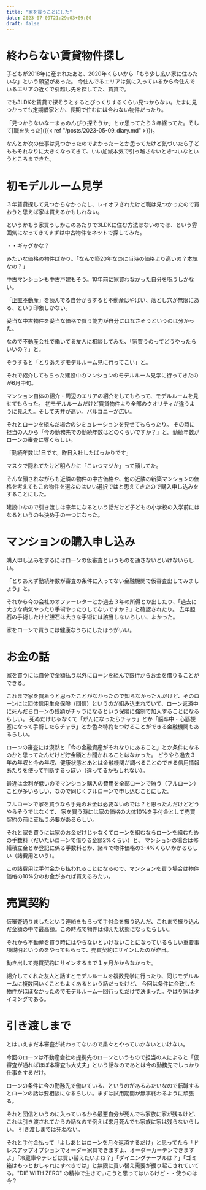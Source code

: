 ```yaml
---
title: "家を買うことにした"
date: 2023-07-09T21:29:03+09:00
draft: false
---
```


# 終わらない賃貸物件探し

子どもが2018年に産まれたあと、2020年くらいから「もう少し広い家に住みたいな」という願望があった。
今住んでるエリアは気に入っているから今住んでいるエリアの近くで引越し先を探してた、賃貸で。

でも3LDKを賃貸で探そうとするとびっくりするくらい見つからない。たまに見つかっても定期借家とか、長期で住むには合わない物件だったり。

「見つからないなーまぁのんびり探そうか」とか思ってたら３年経ってた。そして[職を失った]({{< ref "/posts/2023-05-09_diary.md" >}})。


なんとか次の仕事は見つかったのでよかったーとか思ってたけど気づいたら子どももそれなりに大きくなってきて、いい加減本気で引っ越さないときついなというところまできた。


# 初モデルルーム見学

３年賃貸探して見つからなかったし、レイオフされたけど職は見つかったので買おうと思えば家は買えるかもしれない。

というかもう家買うしかこのあたりで3LDKに住む方法はないのでは、という雰囲気になってきてまずは中古物件をネットで探してみた。


・・ギャグかな？


みたいな価格の物件ばかり。「なんで築20年なのに当時の価格より高いの？本気なの？」

中古マンションも中古戸建もそう。10年前に家買わなかった自分を呪うしかない。


「[正直不動産](https://bigcomicbros.net/work/6319/)」を読んでる自分からすると不動産はやばい、落とし穴が無限にある、という印象しかない。

妥当な中古物件を妥当な価格で買う能力が自分にはなさそうというのは分かった。


なので不動産会社で働いてる友人に相談してみた、「家買うのってどうやったらいいの？」と。

そうすると「とりあえずモデルルーム見に行ってこい」と。


それで紹介してもらった建設中のマンションのモデルルーム見学に行ってきたのが6月中旬。

マンション自体の紹介・周辺のエリアの紹介をしてもらって、モデルルームを見せてもらった。
初モデルルームだけど賃貸物件より全部のクオリティが違うように見えた。そして天井が高い。バルコニーが広い。

それとローンを組んだ場合のシミュレーションを見せてもらったり。
その時に担当の人から「今の勤務先での勤続年数はどのくらいですか？」と。勤続年数がローンの審査に響くらしい。

「勤続年数は1日です。昨日入社したばっかりです」

マスクで隠れてたけど明らかに「こいつマジか」って顔してた。

そんな顔されながらも近隣の物件の中古価格や、他の近隣の新築マンションの価格を考えてもこの物件を選ぶのはいい選択ではと思えてきたので購入申し込みをすることにした。

建設中なので引き渡しは来年になるという話だけど子どもの小学校の入学前にはなるというのも決め手の一つになった。

# マンションの購入申し込み

購入申し込みをするにはローンの仮審査というものを通さないといけないらしい。

「とりあえず勤続年数が審査の条件に入ってない金融機関で仮審査出してみましょう」と。

それから今の会社のオファーレターとか過去３年の所得とか出したり、「過去に大きな病気やったり手術やったりしてないですか？」と確認されたり。
去年胆石の手術したけど胆石は大きな手術には該当しないらしい、よかった。

家をローンで買うには健康なうちにしたほうがいい。

# お金の話
家を買うには自分で全額払う以外にローンを組んで銀行からお金を借りることができる。

これまで家を買おうと思ったことがなかったので知らなかったんだけど、そのローンには団体信用生命保険（団信）というのが組み込まれていて、ローン返済中に死んだらローンの残額がチャラになるという保険に強制で加入することになるらしい。
死ぬだけじゃなくて「がんになったらチャラ」とか「脳卒中・心筋梗塞になって手術したらチャラ」とか色々特約をつけることができる金融機関もあるらしい。

ローンの審査には漠然と「今の金融資産がそれなりにあること」とか条件になるのかと思ってたんだけど貯金額とか聞かれることはなかった。
どうやら過去３年の年収と今の年収、健康状態とあとは金融機関が調べることのできる信用情報あたりを使って判断するっぽい（違ってるかもしれない）。

最近は金利が低いのでマンション購入の費用を全部ローンで賄う（フルローン）ことが多いらしい、なので同じくフルローンで申し込むことにした。

フルローンで家を買うなら手元のお金は必要ないのでは？と思ったんだけどどうやらそうではなくて、
家を買う時には家の価格の大体10%を手付金として売買契約の前に支払う必要があるらしい。

それと家を買うには家のお金だけじゃなくてローンを組むならローンを組むための手数料（だいたいローンで借りる金額2%くらい）と、
マンションの場合は修繕積立金とか登記に係る手数料とか、諸々で物件価格の3-4%くらいかかるらしい（諸費用という）。

この諸費用は手付金から払われることになるので、マンションを買う場合は物件価格の10%分のお金があれば買えるみたい。

# 売買契約

仮審査通りましたという連絡をもらって手付金を振り込んだ、これまで振り込んだ金額の中で最高額。この時点で物件は抑えた状態になったらしい。

それから不動産を買う時にはやらないといけないことになっているらしい重要事項説明というのをやってもらって、売買契約にサインしたのが昨日。

動き出して売買契約にサインするまで１ヶ月かからなかった。

紹介してくれた友人と話すとモデルルームを複数見学に行ったり、同じモデルルームに複数回いくこともよくあるという話だったけど、
今回は条件に合致した物件がほぼなかったのでモデルルーム一回行っただけで決まった。やはり家はタイミングである。

# 引き渡しまで

とはいえまだ本審査が終わってないので粛々とやっていかないといけない。

今回のローンは不動産会社の提携先のローンというもので担当の人によると「仮審査が通ればほぼ本審査も大丈夫」という話なのであとは今の勤務先でしっかり仕事をするだけ。

ローンの条件に今の勤務先で働いている、というのがあるみたいなので転職するとローンの話は要相談になるらしい。まずは試用期間が無事終わるように頑張る。

それと団信というのに入っているから最悪自分が死んでも家族に家が残るけど、これは引き渡されてからの話なので例えば来月死んでも家族に家は残らないらしい。
引き渡しまでは死ねない。

それと手付金払って「よしあとはローンを月々返済するだけ」と思ってたら「ドレスアップオプションでオーダー家具できますよ、オーダーカーテンできますよ」「冷蔵庫やテレビは買い替えたいよね？」「ダイニングテーブルは？」「ゴミ箱はもっとおしゃれにすべきでは」と無限に買い替え需要が掘り起こされていてる。"DIE WITH ZERO" の精神で生きていこうと思ってはいるけど・・使うのは今？

